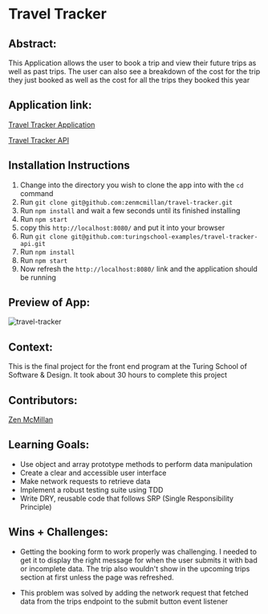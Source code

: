 # Travel Tracker

## Abstract:
This Application allows the user to book a trip and view their future trips as well as past trips. The user can also see a breakdown of the cost for the trip they just booked as well as the cost for all the trips they booked this year

## Application link:

[Travel Tracker Application](https://github.com/zenmcmillan/travel-tracker)

[Travel Tracker API](https://github.com/turingschool-examples/travel-tracker-api)

## Installation Instructions

1. Change into the directory you wish to clone the app into with the `cd` command
2. Run `git clone git@github.com:zenmcmillan/travel-tracker.git` 
3. Run `npm install` and wait a few seconds until its finished installing
4. Run `npm start`
5. copy this `http://localhost:8080/` and put it into your browser
6. Run `git clone git@github.com:turingschool-examples/travel-tracker-api.git`
7. Run `npm install`
8. Run `npm start`
9. Now refresh the `http://localhost:8080/` link and the application should be running

## Preview of App:

![travel-tracker](https://github.com/zenmcmillan/travel-tracker/assets/121205752/ef4bf559-41b2-4916-a92b-657d9480d714)


## Context:
This is the final project for the front end program at the Turing School of Software & Design. It took about 30 hours to complete this project

## Contributors:

[Zen McMillan](https://github.com/zenmcmillan)

## Learning Goals:

- Use object and array prototype methods to perform data manipulation
- Create a clear and accessible user interface
- Make network requests to retrieve data
- Implement a robust testing suite using TDD
- Write DRY, reusable code that follows SRP (Single Responsibility Principle)

## Wins + Challenges:

- Getting the booking form to work properly was challenging. I needed to get it to display the right message for when the user submits it with bad or incomplete data. The trip also wouldn't show in the upcoming trips section at first unless the page was refreshed. 

- This problem was solved by adding the network request that fetched data from the trips endpoint to the submit button event listener


